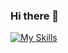 ### Hi there 👋

[![My Skills](https://skillicons.dev/icons?i=bash,blender,bootstrap,cs,css,discord,bots,html,js,linux,mongodb,mysql,nodejs,php,powershell,py,sqlite,vscode)](https://skillicons.dev)
